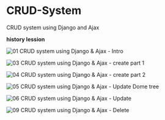 # CRUD-System
CRUD system using Django and Ajax

**history lession**

![01 CRUD system using Django & Ajax - Intro](https://github.com/mhadiahmed/CRUD-System/tree/ef7883571020d979ffb52b2392c1936661a8cb83)

![03 CRUD system using Django & Ajax - create part 1](https://github.com/mhadiahmed/CRUD-System/tree/a6a2c8fff489c72192be5f0fe0b2ddf979a577f6)

![04 CRUD system using Django & Ajax - create part 2](https://github.com/mhadiahmed/CRUD-System/tree/11c813d1f4b9876bcb31009da8a13a25ca55bd36)



![05 CRUD system using Django & Ajax - Update  Dome tree](https://github.com/mhadiahmed/CRUD-System/tree/11c813d1f4b9876bcb31009da8a13a25ca55bd36)

![06 CRUD system using Django & Ajax - Update](https://github.com/mhadiahmed/CRUD-System/tree/d6558690784146e15705d99dd847db4527677fec)


![09 CRUD system using Django & Ajax - Delete](https://github.com/mhadiahmed/CRUD-System/tree/e6a67c5fe5397c4fed979627c42a68bd083a5957)


